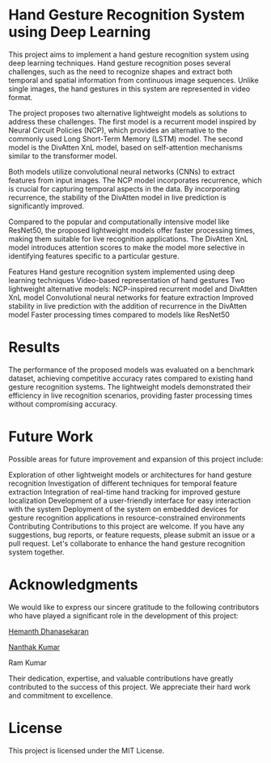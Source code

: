 # Hand Gesture Recognition System using Deep Learning
This project aims to implement a hand gesture recognition system using deep learning techniques. Hand gesture recognition poses several challenges, such as the need to recognize shapes and extract both temporal and spatial information from continuous image sequences. Unlike single images, the hand gestures in this system are represented in video format.

The project proposes two alternative lightweight models as solutions to address these challenges. The first model is a recurrent model inspired by Neural Circuit Policies (NCP), which provides an alternative to the commonly used Long Short-Term Memory (LSTM) model. The second model is the DivAtten XnL model, based on self-attention mechanisms similar to the transformer model.

Both models utilize convolutional neural networks (CNNs) to extract features from input images. The NCP model incorporates recurrence, which is crucial for capturing temporal aspects in the data. By incorporating recurrence, the stability of the DivAtten model in live prediction is significantly improved.

Compared to the popular and computationally intensive model like ResNet50, the proposed lightweight models offer faster processing times, making them suitable for live recognition applications. The DivAtten XnL model introduces attention scores to make the model more selective in identifying features specific to a particular gesture.

Features
Hand gesture recognition system implemented using deep learning techniques
Video-based representation of hand gestures
Two lightweight alternative models: NCP-inspired recurrent model and DivAtten XnL model
Convolutional neural networks for feature extraction
Improved stability in live prediction with the addition of recurrence in the DivAtten model
Faster processing times compared to models like ResNet50

# Results
The performance of the proposed models was evaluated on a benchmark dataset, achieving competitive accuracy rates compared to existing hand gesture recognition systems. The lightweight models demonstrated their efficiency in live recognition scenarios, providing faster processing times without compromising accuracy.

# Future Work
Possible areas for future improvement and expansion of this project include:

Exploration of other lightweight models or architectures for hand gesture recognition
Investigation of different techniques for temporal feature extraction
Integration of real-time hand tracking for improved gesture localization
Development of a user-friendly interface for easy interaction with the system
Deployment of the system on embedded devices for gesture recognition applications in resource-constrained environments
Contributing
Contributions to this project are welcome. If you have any suggestions, bug reports, or feature requests, please submit an issue or a pull request. Let's collaborate to enhance the hand gesture recognition system together.
# Acknowledgments
We would like to express our sincere gratitude to the following contributors who have played a significant role in the development of this project:

[Hemanth Dhanasekaran](https://github.com/hemanth1999k)

[Nanthak Kumar](https://github.com/nantha42)

Ram Kumar

Their dedication, expertise, and valuable contributions have greatly contributed to the success of this project. We appreciate their hard work and commitment to excellence.
# License
This project is licensed under the MIT License.

